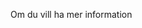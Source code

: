 <Token xmlns:xlink="http://www.w3.org/1999/xlink">Om du vill ha mer information</Token>

<!--HONumber=Jun16_HO4-->


